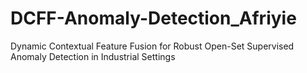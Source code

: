 # DCFF-Anomaly-Detection_Afriyie
Dynamic Contextual Feature Fusion for Robust Open-Set Supervised Anomaly Detection in Industrial Settings
